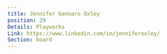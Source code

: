 ```yaml
---
title: Jennifer Gennaro Oxley
position: 29
Details: Playworks
Link: https://www.linkedin.com/in/jenniferoxley/
Section: board
---
```


